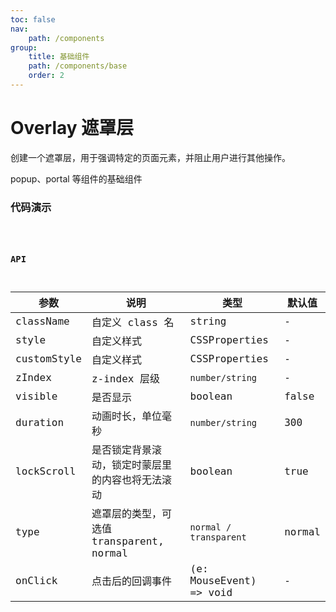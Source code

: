 ```yaml
---
toc: false
nav:
    path: /components
group:
    title: 基础组件
    path: /components/base
    order: 2
---
```


# Overlay 遮罩层

创建一个遮罩层，用于强调特定的页面元素，并阻止用户进行其他操作。

popup、portal 等组件的基础组件

### 代码演示

<code src="./demo/index.tsx" />

### API

| 参数        | 说明                                             | 类型                    | 默认值 |
| ----------- | ------------------------------------------------ | ----------------------- | ------ |
| className   | 自定义 class 名                                  | string                  | -      |
| style       | 自定义样式                                       | CSSProperties           | -      |
| customStyle | 自定义样式                                       | CSSProperties           | -      |
| zIndex      | z-index 层级                                     | `number/string`         | -      |
| visible     | 是否显示                                         | boolean                 | false  |
| duration    | 动画时长，单位毫秒                               | `number/string`         | 300    |
| lockScroll  | 是否锁定背景滚动，锁定时蒙层里的内容也将无法滚动 | boolean                 | true   |
| type        | 遮罩层的类型，可选值 transparent, normal         | `normal / transparent`  | normal |
| onClick     | 点击后的回调事件                                 | (e: MouseEvent) => void | -      |
